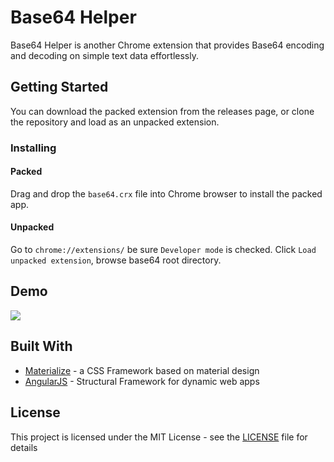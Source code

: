 # Base64 Helper

Base64 Helper is another Chrome extension that provides Base64 encoding and decoding on simple text data effortlessly.

## Getting Started

  You can download the packed extension from the releases page, or clone the repository and load as an unpacked extension.

### Installing

#### Packed
Drag and drop the ```base64.crx``` file into Chrome browser to install the packed app.

#### Unpacked
Go to ```chrome://extensions/``` be sure ```Developer mode``` is checked. Click ```Load unpacked extension```, browse base64 root directory.

## Demo
![](https://raw.githubusercontent.com/eralpsahin/base64/master/Base64Helper_Demo_2017-10-07%20at%2022.14.47.gif)

## Built With
* [Materialize](http://materializecss.com) - a CSS Framework based on material design
* [AngularJS](https://angularjs.org/) - Structural Framework for dynamic web apps

## License

This project is licensed under the MIT License - see the [LICENSE](https://github.com/eralpsahin/base64-helper/blob/master/LICENSE) file for details
